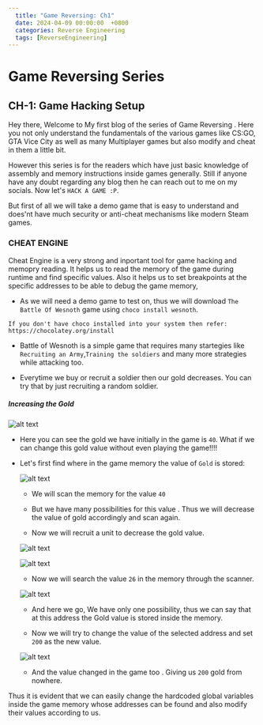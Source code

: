 ```yaml
--- 
  title: "Game Reversing: Ch1"
  date: 2024-04-09 00:00:00  +0800
  categories: Reverse Engineering
  tags: [ReverseEngineering]
---
```



# Game Reversing Series

## CH-1: Game Hacking Setup

Hey there, Welcome to My first blog of the series of Game Reversing . Here you not only understand the fundamentals of the various games like CS:GO, GTA Vice City as well as many Multiplayer games but also modify and cheat in them a little bit.

However this series is for the readers which have just basic knowledge of assembly and memory instructions inside games generally. Still if anyone have any doubt regarding any blog then he can reach out to me on my socials. Now let's `HACK A GAME :P`.


But first of all we will take a demo game that is easy to understand and does'nt have much security or anti-cheat mechanisms like modern Steam games.

### CHEAT ENGINE

Cheat Engine is a very strong and inportant tool for game hacking and memopry reading. It helps us to read the memory of the game during runtime and find specific values. Also it helps us to set breakpoints at the specific addresses to be able to debug the game memory,


- As we will need a demo game to test on, thus we will download `The Battle Of Wesnoth` game using `choco install wesnoth`. 

```
If you don't have choco installed into your system then refer: 
https://chocolatey.org/install
```

- Battle of Wesnoth is a simple game that requires many startegies like `Recruiting an Army`,`Training the soldiers` and many more strategies while attacking too.

- Everytime we buy or recruit a soldier then our gold decreases. You can try that by just recruiting a random soldier.

##### Increasing the Gold

![alt text](..images_ch1/image-2.png)

- Here you can see the gold we have initially in the game is `40`. What if we can change this gold value without even playing the game!!!!


- Let's first find where in the game memory the value of `Gold` is stored:
    

    ![alt text](../images_ch1/image-4.png)

    - We will scan the memory for the value `40`
    - But we have many possibilities for this value . Thus we will decrease the value of gold accordingly and scan again.

    - Now we will recruit a unit to decrease the gold value.

    ![alt text](..images_ch1/image-3.png)

    ![alt text](..images_ch1/image-5.png)

    - Now we will search the value `26` in the memory through the scanner.

    ![alt text](..images_ch1/image-6.png)

    - And here we go, We have only one possibility, thus we can say that at this address the Gold value is stored inside the memory.

    - Now we will try to change the value of the selected address and set `200` as the new value.

    ![alt text](..images_ch1/image-7.png)

    - And the value changed in the game too . Giving us `200` gold from nowhere.

Thus it is evident that we can easily change the hardcoded global variables inside the game memory whose addresses can be found and also modify their values according to us.

